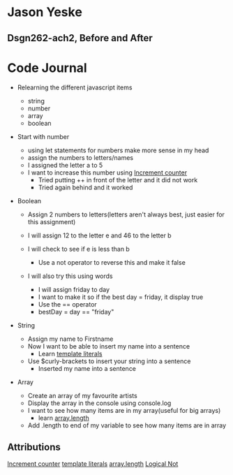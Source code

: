 # Jason Yeske
## Dsgn262-ach2, Before and After
# Code Journal

- Relearning the different javascript items
    - string
    - number
    - array
    - boolean
- Start with number
    - using let statements for numbers make more sense in my head
    - assign the numbers to letters/names
    - I assigned the letter a to 5
    - I want to increase this number using [Increment counter](https://developer.mozilla.org/en-US/docs/Web/JavaScript/Reference/Operators/Increment)
        - Tried putting ++ in front of the letter and it did not work
        - Tried again behind and it worked
    
- Boolean
    - Assign 2 numbers to letters(letters aren't always best, just easier for this assignment)
    - I will assign 12 to the letter e and 46 to the letter b
    - I will check to see if e is less than b
        - Use a not operator to reverse this and make it false

    - I will also try this using words
        - I will assign friday to day
        - I want to make it so if the best day = friday, it display true
        - Use the == operator
        - bestDay = day == "friday"

- String
    - Assign my name to Firstname
    - Now I want to be able to insert my name into a sentence
        - Learn [template literals](https://developer.mozilla.org/en-US/docs/Web/JavaScript/Reference/Template_literals)
    - Use $curly-brackets to insert your string into a sentence
        - Inserted my name into a sentence

- Array
    - Create an array of my favourite artists
    - Display the array in the console using console.log
    - I want to see how many items are in my array(useful for big arrays)
        - learn [array.length](https://developer.mozilla.org/en-US/docs/Web/JavaScript/Reference/Global_Objects/Array/length)
    - Add .length to end of my variable to see how many items are in array

    
## Attributions
 [Increment counter](https://developer.mozilla.org/en-US/docs/Web/JavaScript/Reference/Operators/Increment)
 [template literals](https://developer.mozilla.org/en-US/docs/Web/JavaScript/Reference/Template_literals)
 [array.length](https://developer.mozilla.org/en-US/docs/Web/JavaScript/Reference/Global_Objects/Array/length)
 [Logical Not](https://developer.mozilla.org/en-US/docs/Web/JavaScript/Reference/Operators/Logical_NOT)